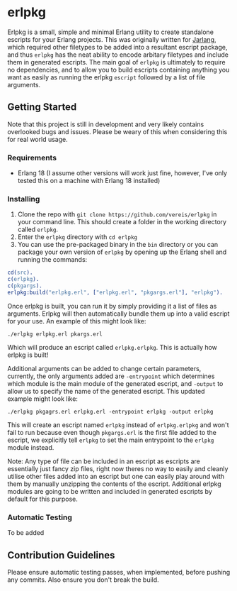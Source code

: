 # erlpkg
Erlpkg is a small, simple and minimal Erlang utility to create standalone escripts for your Erlang projects.
This was originally written for [Jarlang](https://github.com/vereis/jarlang), which required other filetypes to be added into a resultant escript package, and thus ```erlpkg``` has the neat ability to encode arbitary filetypes and include them in generated escripts.
The main goal of ```erlpkg``` is ultimately to require no dependencies, and to allow you to build escripts containing anything you want as easily as running the erlpkg ```escript``` followed by a list of file arguments.

## Getting Started
Note that this project is still in development and very likely contains overlooked bugs and issues. Please be weary of this when considering this for real world usage.

### Requirements
- Erlang 18 (I assume other versions will work just fine, however, I've only tested this on a machine with Erlang 18 installed)

### Installing
1) Clone the repo with ```git clone https://github.com/vereis/erlpkg``` in your command line. This should create a folder in the working directory called ```erlpkg```.
2) Enter the ```erlpkg``` directory with ```cd erlpkg```
3) You can use the pre-packaged binary in the ```bin``` directory or you can package your own version of ```erlpkg``` by opening up the Erlang shell and running the commands:
```erlang
cd(src).
c(erlpkg).
c(pkgargs).
erlpkg:build("erlpkg.erl", ["erlpkg.erl", "pkgargs.erl"], "erlpkg").
```

Once erlpkg is built, you can run it by simply providing it a list of files as arguments. Erlpkg will then automatically bundle them up into a valid escript for your use. An example of this might look like:
```shell
./erlpkg erlpkg.erl pkargs.erl
```
Which will produce an escript called ```erlpkg.erlpkg```. This is actually how erlpkg is built!

Additional arguments can be added to change certain parameters, currently, the only arguments added are ```-entrypoint``` which determines which module is the main module of the generated escript, and ```-output``` to allow us to specify the name of the generated escript.
This updated example might look like:
```shell
./erlpkg pkgagrs.erl erlpkg.erl -entrypoint erlpkg -output erlpkg
```
This will create an escript named ```erlpkg``` instead of ```erlpkg.erlpkg``` and won't fail to run because even though ```pkgargs.erl``` is the first file added to the escript, we explicitly tell ```erlpkg``` to set the main entrypoint to the ```erlpkg``` module instead. 

Note: Any type of file can be included in an escript as escripts are essentially just fancy zip files, right now theres no way to easily and cleanly utilise other files added into an escript but one can easily play around with them by manually unzipping the contents of the escript. Additional erlpkg modules are going to be written and included in generated escripts by default for this purpose.

### Automatic Testing
To be added

## Contribution Guidelines
Please ensure automatic testing passes, when implemented, before pushing any commits. Also ensure you don't break the build.

